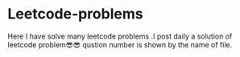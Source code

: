 # Leetcode-problems

Here I have solve many leetcode problems .I post daily a solution of leetcode problem😎😎
qustion number is shown by the name of file. 

